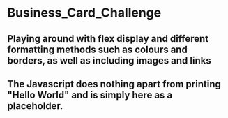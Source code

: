 # Business_Card_Challenge
## Playing around with flex display and different formatting methods such as colours and borders, as well as including images and links ##
## The Javascript does nothing apart from printing "Hello World" and is simply here as a placeholder. ##
